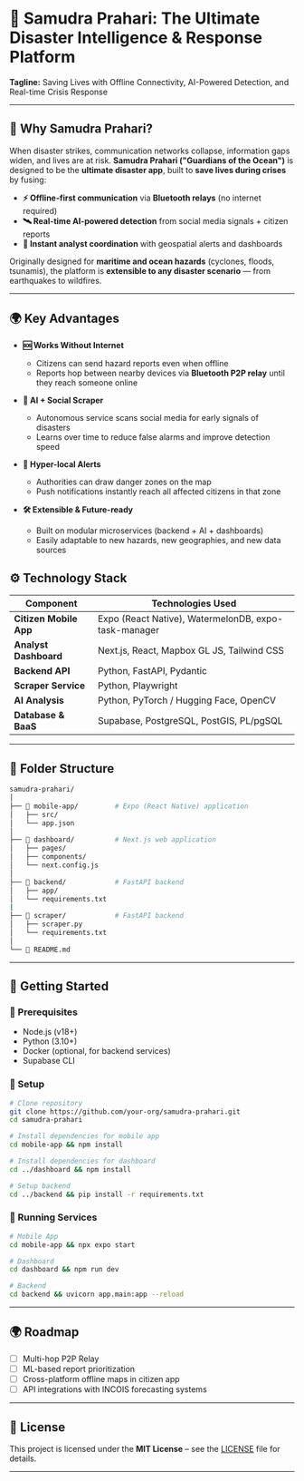 # 🌊 Samudra Prahari: The Ultimate Disaster Intelligence & Response Platform  

**Tagline:** Saving Lives with Offline Connectivity, AI-Powered Detection, and Real-time Crisis Response  

---

## 🚨 Why Samudra Prahari?
  

When disaster strikes, communication networks collapse, information gaps widen, and lives are at risk. **Samudra Prahari ("Guardians of the Ocean")** is designed to be the **ultimate disaster app**, built to **save lives during crises** by fusing:  

- **⚡ Offline-first communication** via **Bluetooth relays** (no internet required)  
- **🛰️ Real-time AI-powered detection** from social media signals + citizen reports  
- **📡 Instant analyst coordination** with geospatial alerts and dashboards  

Originally designed for **maritime and ocean hazards** (cyclones, floods, tsunamis), the platform is **extensible to any disaster scenario** — from earthquakes to wildfires.  

---

## 🌍 Key Advantages  

- **🆘 Works Without Internet**  
  - Citizens can send hazard reports even when offline  
  - Reports hop between nearby devices via **Bluetooth P2P relay** until they reach someone online  

- **🤖 AI + Social Scraper**  
  - Autonomous service scans social media for early signals of disasters  
  - Learns over time to reduce false alarms and improve detection speed  

- **🔔 Hyper-local Alerts**  
  - Authorities can draw danger zones on the map  
  - Push notifications instantly reach all affected citizens in that zone  

- **🛠️ Extensible & Future-ready**  
  - Built on modular microservices (backend + AI + dashboards)  
  - Easily adaptable to new hazards, new geographies, and new data sources  

## ⚙️ Technology Stack

| Component              | Technologies Used                                    |
| ---------------------- | ---------------------------------------------------- |
| **Citizen Mobile App** | Expo (React Native), WatermelonDB, expo-task-manager |
| **Analyst Dashboard**  | Next.js, React, Mapbox GL JS, Tailwind CSS           |
| **Backend API**        | Python, FastAPI, Pydantic                            |
| **Scraper Service**    | Python, Playwright                                   |
| **AI Analysis**        | Python, PyTorch / Hugging Face, OpenCV               |
| **Database & BaaS**    | Supabase, PostgreSQL, PostGIS, PL/pgSQL              |

---

## 📂 Folder Structure

```bash
samudra-prahari/
│
├── 📂 mobile-app/         # Expo (React Native) application
│   ├── src/
│   └── app.json
│
├── 📂 dashboard/          # Next.js web application
│   ├── pages/
│   ├── components/
│   └── next.config.js
│
├── 📂 backend/            # FastAPI backend
│   ├── app/
│   └── requirements.txt
|
├── 📂 scraper/            # FastAPI backend
│   ├── scraper.py
│   └── requirements.txt
│
└── 📜 README.md
```

---

## 📖 Getting Started

### 🔹 Prerequisites

* Node.js (v18+)
* Python (3.10+)
* Docker (optional, for backend services)
* Supabase CLI

### 🔹 Setup

```bash
# Clone repository
git clone https://github.com/your-org/samudra-prahari.git
cd samudra-prahari

# Install dependencies for mobile app
cd mobile-app && npm install

# Install dependencies for dashboard
cd ../dashboard && npm install

# Setup backend
cd ../backend && pip install -r requirements.txt
```

### 🔹 Running Services

```bash
# Mobile App
cd mobile-app && npx expo start

# Dashboard
cd dashboard && npm run dev

# Backend
cd backend && uvicorn app.main:app --reload
```

---

## 🌍 Roadmap

* [ ] Multi-hop P2P Relay
* [ ] ML-based report prioritization
* [ ] Cross-platform offline maps in citizen app
* [ ] API integrations with INCOIS forecasting systems

---
## 📜 License

This project is licensed under the **MIT License** – see the [LICENSE](LICENSE) file for details.

---
